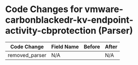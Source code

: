 # Code Changes for vmware-carbonblackedr-kv-endpoint-activity-cbprotection (Parser)

| Code Change | Field Name | Before | After |
|-------------|------------|--------|-------|
| removed_parser | N/A |  | N/A |